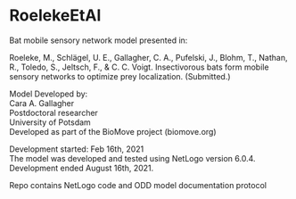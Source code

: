 # RoelekeEtAl  
Bat mobile sensory network model presented in:  

Roeleke, M., Schlägel, U. E., Gallagher, C. A., Pufelski, J., Blohm, T., Nathan, R., Toledo, S., Jeltsch, F., & C. C. Voigt. Insectivorous bats form mobile sensory networks to optimize prey localization. (Submitted.)   

Model Developed by:  
Cara A. Gallagher  
Postdoctoral researcher  
University of Potsdam  
Developed as part of the BioMove project (biomove.org)  

Development started: Feb 16th, 2021  
The model was developed and tested using NetLogo version 6.0.4. Development ended August 16th, 2021.  

Repo contains NetLogo code and ODD model documentation protocol   

